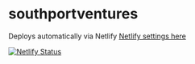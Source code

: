 # southportventures

Deploys automatically via Netlify
[Netlify settings here](https://app.netlify.com/sites/southportventures/overview)

[![Netlify Status](https://api.netlify.com/api/v1/badges/7c5644c0-4827-49b0-849b-cf50ae17d0d3/deploy-status)](https://app.netlify.com/sites/southportventures/deploys)
